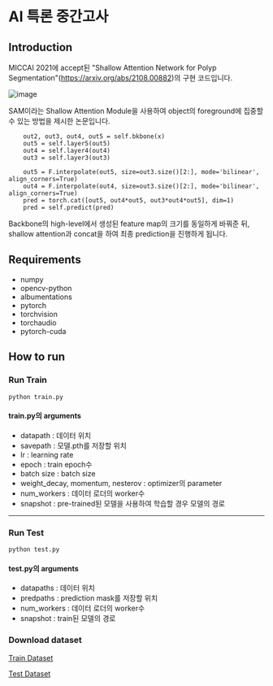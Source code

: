 # AI 특론 중간고사

## Introduction
MICCAI 2021에 accept된 "Shallow Attention Network for Polyp Segmentation"(<https://arxiv.org/abs/2108.00882>)의 구현 코드입니다.

![image](https://github.com/GoEung/SANet/assets/53440224/57baaa53-5878-4513-94a3-bc65fe8f2e48)

SAM이라는 Shallow Attention Module을 사용하여 object의 foreground에 집중할 수 있는 방법을 제시한 논문입니다.

```
    out2, out3, out4, out5 = self.bkbone(x)
    out5 = self.layer5(out5)
    out4 = self.layer4(out4)
    out3 = self.layer3(out3)

    out5 = F.interpolate(out5, size=out3.size()[2:], mode='bilinear', align_corners=True)
    out4 = F.interpolate(out4, size=out3.size()[2:], mode='bilinear', align_corners=True)
    pred = torch.cat([out5, out4*out5, out3*out4*out5], dim=1)
    pred = self.predict(pred)
```

Backbone의 high-level에서 생성된 feature map의 크기를 동일하게 바꿔준 뒤, shallow attention과 concat을 하여 최종 prediction을 진행하게 됩니다.


## Requirements
* numpy
* opencv-python
* albumentations
* pytorch
* torchvision
* torchaudio
* pytorch-cuda


## How to run
### Run Train
    python train.py
#### train.py의 arguments
* datapath : 데이터 위치
* savepath : 모델.pth를 저장할 위치
* lr : learning rate
* epoch : train epoch수
* batch size : batch size
* weight_decay, momentum, nesterov : optimizer의 parameter
* num_workers : 데이터 로더의 worker수
* snapshot : pre-trained된 모델을 사용하여 학습할 경우 모델의 경로

---

### Run Test
    python test.py 
#### test.py의 arguments
* datapaths : 데이터 위치
* predpaths : prediction mask를 저장할 위치
* num_workers : 데이터 로더의 worker수
* snapshot : train된 모델의 경로


### Download dataset
[Train Dataset](https://drive.google.com/file/d/1lODorfB33jbd-im-qrtUgWnZXxB94F55/view)

[Test Dataset](https://drive.google.com/file/d/1o8OfBvYE6K-EpDyvzsmMPndnUMwb540R/view)
